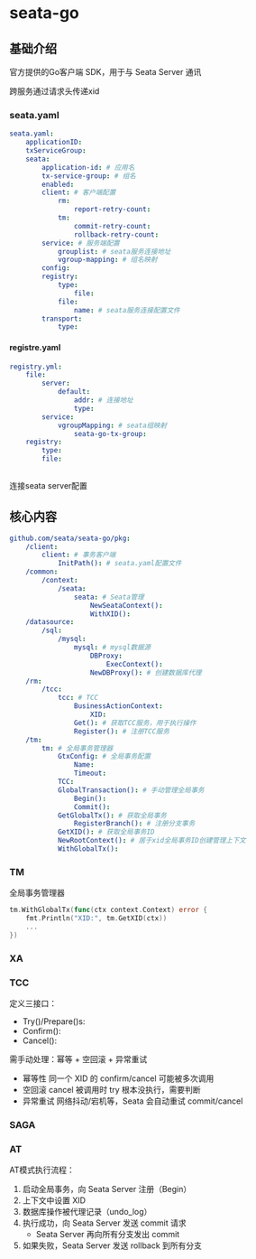 # seata-go



## 基础介绍


官方提供的Go客户端 SDK，用于与 Seata Server 通讯



跨服务通过请求头传递xid



### seata.yaml
```yaml
seata.yaml:
    applicationID:
    txServiceGroup:
    seata:
        application-id: # 应用名
        tx-service-group: # 组名
        enabled:
        client: # 客户端配置
            rm:
                report-retry-count: 
            tm:
                commit-retry-count:
                rollback-retry-count:
        service: # 服务端配置
            grouplist: # seata服务连接地址
            vgroup-mapping: # 组名映射
        config:
        registry:
            type:
                file:
            file:
                name: # seata服务连接配置文件
        transport:
            type:
```

#### registre.yaml
```yaml
registry.yml:
    file:
        server:
            default:
                addr: # 连接地址
                type:
        service:
            vgroupMapping: # seata组映射
                seata-go-tx-group:
    registry:
        type:
        file:
    
```

连接seata server配置


## 核心内容
```yaml
github.com/seata/seata-go/pkg:
    /client:
        client: # 事务客户端
            InitPath(): # seata.yaml配置文件
    /common:
        /context:
            /seata:
                seata: # Seata管理
                    NewSeataContext():
                    WithXID():
    /datasource:
        /sql:
            /mysql:
                mysql: # mysql数据源
                    DBProxy:
                        ExecContext():
                    NewDBProxy(): # 创建数据库代理
    /rm:
        /tcc:
            tcc: # TCC
                BusinessActionContext:
                    XID:
                Get(): # 获取TCC服务，用于执行操作
                Register(): # 注册TCC服务
    /tm:
        tm: # 全局事务管理器
            GtxConfig: # 全局事务配置
                Name:
                Timeout:
            TCC:
            GlobalTransaction(): # 手动管理全局事务 
                Begin():
                Commit():
            GetGlobalTx(): # 获取全局事务
                RegisterBranch(): # 注册分支事务    
            GetXID(): # 获取全局事务ID
            NewRootContext(): # 居于xid全局事务ID创建管理上下文
            WithGlobalTx():
```


### TM

全局事务管理器
```go
tm.WithGlobalTx(func(ctx context.Context) error {
    fmt.Println("XID:", tm.GetXID(ctx))
    ...
})
```





### XA




### TCC

定义三接口：
- Try()/Prepare()s:
- Confirm():
- Cancel():

需手动处理：幂等 + 空回滚 + 异常重试
- 幂等性	同一个 XID 的 confirm/cancel 可能被多次调用
- 空回滚	cancel 被调用时 try 根本没执行，需要判断
- 异常重试	网络抖动/宕机等，Seata 会自动重试 commit/cancel


### SAGA



### AT


AT模式执行流程：
1. 启动全局事务，向 Seata Server 注册（Begin）
2. 上下文中设置 XID
3. 数据库操作被代理记录（undo_log）
4. 执行成功，向 Seata Server 发送 commit 请求
   - Seata Server 再向所有分支发出 commit
5. 如果失败，Seata Server 发送 rollback 到所有分支
